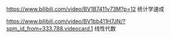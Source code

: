 https://www.bilibili.com/video/BV1B7411v73M?p=12 统计学速成

https://www.bilibili.com/video/BV1bb411H7JN/?spm_id_from=333.788.videocard.1 线性代数